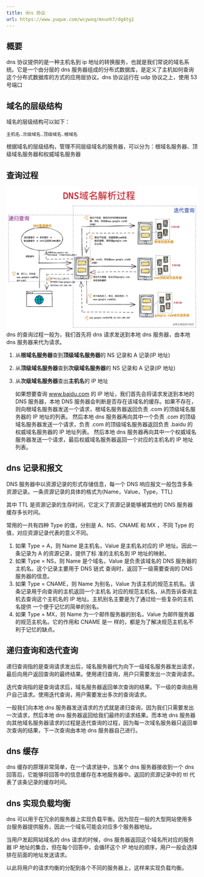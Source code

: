 ```yaml
---
title: dns 协议
url: https://www.yuque.com/wcywxq/mxunh7/dg4tg1
---
```


<a name="ZS01k"></a>

## 概要

dns 协议提供的是一种主机名到 ip 地址的转换服务，也就是我们常说的域名系统。它是一个由分层的 dns 服务器组成的分布式数据库，是定义了主机如何查询这个分布式数据库的方式的应用层协议。dns 协议运行在 udp 协议之上，使用 53 号端口 <a name="yazfZ"></a>

## 域名的层级结构

域名的层级结构可以如下：

```shell
主机名.次级域名.顶级域名.根域名
```

根据域名的层级结构，管理不同层级域名的服务器，可以分为：根域名服务器、顶级域名服务器和权威域名服务器 <a name="ttIti"></a>

## 查询过程

![image.png](../assets/dg4tg1/1647677147941-dd073e55-c8ed-42a1-95fa-f34e3629494a.png)
dns 的查询过程一般为，我们首先将 dns 请求发送到本地 dns 服务器，由本地 dns 服务器来代为请求。

1. 从**根域名服务器**查到**顶级域名服务器**的 NS 记录和 A 记录(IP 地址)
2. 从**顶级域名服务器**查到**次级域名服务器**的 NS 记录和 A 记录(IP 地址)
3. 从**次级域名服务器**查出**主机名**的 IP 地址

   如果想要查询 www.baidu.com 的 IP 地址，我们首先会将请求发送到本地的 DNS 服务器，本地 DNS 服务器会判断是否存在该域名的缓存。如果不存在，则向根域名服务器发送一个请求，根域名服务器返回负责 .com 的顶级域名服务器的 IP 地址的列表。
   &#x20;   然后本地 dns 服务器再向其中一个负责 .com 的顶级域名服务器发送一个请求，负责 .com 的顶级域名服务器返回负责 .baidu 的权威域名服务器的 IP 地址列表。
   &#x20;   然后本地 dns 服务器再向其中一个权威域名服务器发送一个请求，最后权威域名服务器返回一个对应的主机名的 IP 地址列表。 <a name="Z1Jll"></a>

## dns 记录和报文

DNS 服务器中以资源记录的形式存储信息，每一个 DNS 响应报文一般包含多条资源记录。一条资源记录的具体的格式为(Name，Value，Type，TTL)

其中 TTL 是资源记录的生存时间，它定义了资源记录能够被其他的 DNS 服务器缓存多长时间。

常用的一共有四种 Type 的值，分别是 A、NS、CNAME 和 MX ，不同 Type 的值，对应资源记录代表的意义不同。

1. 如果 Type = A，则 Name 是主机名，Value 是主机名对应的 IP 地址。因此一条记录为 A 的资源记录，提供了标
   准的主机名到 IP 地址的映射。
2. 如果 Type = NS，则 Name 是个域名，Value 是负责该域名的 DNS 服务器的主机名。这个记录主要用于 DNS 链式
   查询时，返回下一级需要查询的 DNS 服务器的信息。
3. 如果 Type = CNAME，则 Name 为别名，Value 为该主机的规范主机名。该条记录用于向查询的主机返回一个主机名
   对应的规范主机名，从而告诉查询主机去查询这个主机名的 IP 地址。主机别名主要是为了通过给一些复杂的主机名提供
   一个便于记忆的简单的别名。
4. 如果 Type = MX，则 Name 为一个邮件服务器的别名，Value 为邮件服务器的规范主机名。它的作用和 CNAME 是一
   样的，都是为了解决规范主机名不利于记忆的缺点。 <a name="Pfvm1"></a>

## 递归查询和迭代查询

递归查询指的是查询请求发出后，域名服务器代为向下一级域名服务器发出请求，最后向用户返回查询的最终结果。使用递归查询，用户只需要发出一次查询请求。

迭代查询指的是查询请求后，域名服务器返回单次查询的结果。下一级的查询由用户自己请求。使用迭代查询，用户需要发出多次的查询请求。

一般我们向本地 dns 服务器发送请求的方式就是递归查询，因为我们只需要发出一次请求，然后本地 dns 服务器返回给我们最终的请求结果。而本地 dns 服务器向其他域名服务器请求的过程是迭代查询的过程，因为每一次域名服务器只返回单次查询的结果，下一次查询由本地 dns 服务器自己进行。 <a name="WycwZ"></a>

## dns 缓存

dns 缓存的原理非常简单，在一个请求链中，当某个 dns 服务器接收到一个 dns 回答后，它能够将回答中的信息缓存在本地服务器中。返回的资源记录中的 ttl 代表了该条记录的缓存时间。 <a name="UI4iY"></a>

## dns 实现负载均衡

dns 可以用于在冗余的服务器上实现负载平衡。因为现在一般的大型网站使用多台服务器提供服务，因此一个域名可能会对应多个服务器地址。

当用户发起网站域名的 dns 请求的时候，dns 服务器返回这个域名所对应的服务器 IP 地址的集合，但在每个回答中，会循环这个 IP 地址的顺序，用户一般会选择排在前面的地址发送请求。

以此将用户的请求均衡的分配到各个不同的服务器上，这样来实现负载均衡。

